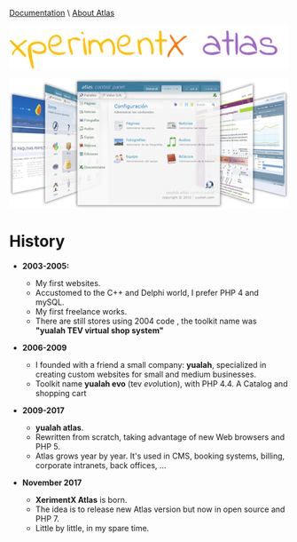 [Documentation](README.md) 
\ [About Atlas](About.md)

![xperimentx atlas](images/atlas.png) 

<p align='center'> 
    <img alt='yualah atlas' src='images/yualah-atlas.jpg' /> 
</p>


# History

* **2003-2005:** 
  * My first websites.
  * Accustomed to the C++ and Delphi world, I prefer PHP 4 and mySQL.
  * My first freelance works.
  * There are still stores using 2004 code , the toolkit name was **"yualah TEV virtual shop system"**

* **2006-2009**  
  * I founded with a friend a small company: **yualah**,  specialized in creating custom websites for small and medium businesses. 
  * Toolkit name **yualah evo** (tev *evo*lution), with PHP 4.4. A Catalog and shopping cart

* **2009-2017** 
  * **yualah atlas**.
  * Rewritten from scratch, taking advantage of new Web browsers and PHP 5.
  * Atlas grows year by year. It's used in CMS, booking systems, billing, corporate intranets, back offices, ...

* **November 2017** 
  * **XerimentX Atlas** is born.
  * The idea is to release new Atlas version but now in open source and PHP 7.
  * Little by little, in my spare time.
 